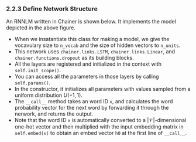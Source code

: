 ### 2.2.3 Define Network Structure

An RNNLM written in Chainer is shown below. It implements the model depicted in the above figure.

- When we insatantiate this class for making a model, we give the vocavulary size to `n_vocab` and the size of hidden vectors to `n_units`.
- This network uses `chainer.links.LSTM`, `chainer.links.Linear`, and `chainer.functions.dropout` as its building blocks.
- All the layers are registered and initialized in the context with `self.init_scope()`.
- You can access all the parameters in those layers by calling `self.params()`.
- In the constructor, it initializes all parameters with values sampled from a uniform distribution $U(-1, 1)$.
- The `__call__` method takes an word ID `x`, and calculates the word probability vector for the next word by forwarding it through the nerwork, and returns the output.
- Note that the word ID `x` is automatically converted to a $|\mathcal{V}|$-dimensional one-hot vector and then multiplied with the input embedding matrix in `self.embed(x)` to obtain an embed vector `h0` at the first line of `__call__`.
